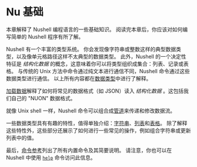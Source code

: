 # Nu 基础

本章解释了 Nushell 编程语言的一些基础知识。
阅读完本章后，你应该对如何编写简单的 Nushell 程序有所了解。

Nushell 有一个丰富的类型系统。
你会发现像字符串或整数这样的典型数据类型，以及像单元格路径这样不太典型的数据类型。
此外，Nushell 的一个决定性特征是 _结构化数据_ 的概念，这意味着你可以将类型组织成集合：列表、记录或表格。
与传统的 Unix 方法中命令通过纯文本进行通信不同，Nushell 命令通过这些数据类型进行通信。
以上所有内容都在[数据类型](types_of_data.md)中进行了解释。

[加载数据](loading_data.md)解释了如何将常见的数据格式（如 JSON）读入 _结构化数据_ 。这包括我们自己的 "NUON" 数据格式。

就像 Unix shell 一样，Nushell 命令可以组合成[管道](pipelines.md)来传递和修改数据流。

一些数据类型具有有趣的特性，值得单独介绍：[字符串](working_with_strings.md)、[列表](working_with_lists.md)和[表格](working_with_tables.md)。
除了解释这些特性外，这些部分还展示了如何进行一些常见的操作，例如组合字符串或更新列表中的值。

最后，[命令参考](/commands/)列出了所有内置命令及其简要说明。
请注意，你也可以在 Nushell 中使用 [`help`](/commands/docs/help.md) 命令访问此信息。
